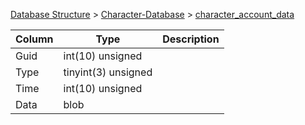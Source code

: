 [Database Structure](Database-Structure) > [Character-Database](Character-Database) > [character_account_data](character_account_data)

Column | Type | Description
--- | --- | ---
Guid | int(10) unsigned | 
Type | tinyint(3) unsigned | 
Time | int(10) unsigned | 
Data | blob | 
